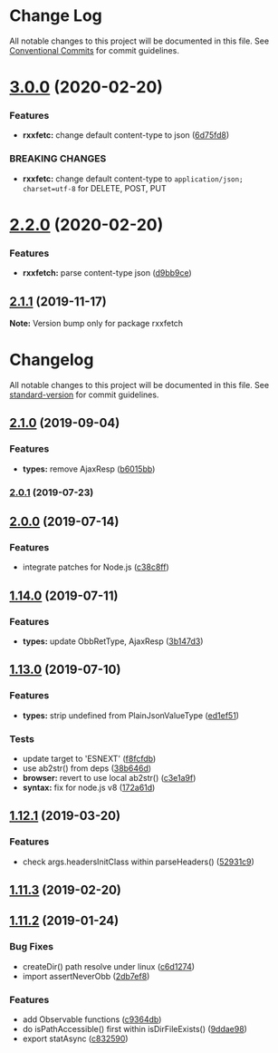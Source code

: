 # Change Log

All notable changes to this project will be documented in this file.
See [Conventional Commits](https://conventionalcommits.org) for commit guidelines.

# [3.0.0](https://github.com/waitingsong/rxxfetch/compare/v2.2.0...v3.0.0) (2020-02-20)


### Features

* **rxxfetc:** change default content-type to json ([6d75fd8](https://github.com/waitingsong/rxxfetch/commit/6d75fd88609c37e55c5b32d98ec3d49555053475))


### BREAKING CHANGES

* **rxxfetc:** change default content-type to `application/json; charset=utf-8` for DELETE, POST, PUT





# [2.2.0](https://github.com/waitingsong/rxxfetch/compare/v2.1.1...v2.2.0) (2020-02-20)


### Features

* **rxxfetch:** parse content-type json ([d9bb9ce](https://github.com/waitingsong/rxxfetch/commit/d9bb9ce44b50d48cc5867f9333bfbb352b1d5e91))





## [2.1.1](https://github.com/waitingsong/rxxfetch/compare/v2.1.0...v2.1.1) (2019-11-17)

**Note:** Version bump only for package rxxfetch





# Changelog

All notable changes to this project will be documented in this file. See [standard-version](https://github.com/conventional-changelog/standard-version) for commit guidelines.

## [2.1.0](https://github.com/waitingsong/rxxfetch/compare/v2.0.1...v2.1.0) (2019-09-04)


### Features

* **types:** remove AjaxResp ([b6015bb](https://github.com/waitingsong/rxxfetch/commit/b6015bb))

### [2.0.1](https://github.com/waitingsong/rxxfetch/compare/v2.0.0...v2.0.1) (2019-07-23)



## [2.0.0](https://github.com/waitingsong/rxxfetch/compare/v1.14.0...v2.0.0) (2019-07-14)


### Features

* integrate patches for Node.js ([c38c8ff](https://github.com/waitingsong/rxxfetch/commit/c38c8ff))



## [1.14.0](https://github.com/waitingsong/rxxfetch/compare/v1.13.0...v1.14.0) (2019-07-11)


### Features

* **types:** update ObbRetType, AjaxResp ([3b147d3](https://github.com/waitingsong/rxxfetch/commit/3b147d3))



## [1.13.0](https://github.com/waitingsong/rxxfetch/compare/v1.12.1...v1.13.0) (2019-07-10)


### Features

* **types:** strip undefined from PlainJsonValueType ([ed1ef51](https://github.com/waitingsong/rxxfetch/commit/ed1ef51))


### Tests

* update target to 'ESNEXT' ([f8fcfdb](https://github.com/waitingsong/rxxfetch/commit/f8fcfdb))
* use ab2str() from deps ([38b646d](https://github.com/waitingsong/rxxfetch/commit/38b646d))
* **browser:** revert to use local ab2str() ([c3e1a9f](https://github.com/waitingsong/rxxfetch/commit/c3e1a9f))
* **syntax:** fix for node.js v8 ([172a61d](https://github.com/waitingsong/rxxfetch/commit/172a61d))



## [1.12.1](https://github.com/waitingsong/rxxfetch/compare/v1.12.0...v1.12.1) (2019-03-20)


### Features

* check args.headersInitClass within parseHeaders() ([52931c9](https://github.com/waitingsong/rxxfetch/commit/52931c9))



<a name="1.11.3"></a>
## [1.11.3](https://github.com/waitingsong/rxxfetch/compare/v1.11.2...v1.11.3) (2019-02-20)



<a name="1.11.2"></a>
## [1.11.2](https://github.com/waitingsong/rxxfetch/compare/v1.11.1...v1.11.2) (2019-01-24)


### Bug Fixes

* createDir() path resolve under linux ([c6d1274](https://github.com/waitingsong/rxxfetch/commit/c6d1274))
* import assertNeverObb ([2db7ef8](https://github.com/waitingsong/rxxfetch/commit/2db7ef8))


### Features

* add Observable functions ([c9364db](https://github.com/waitingsong/rxxfetch/commit/c9364db))
* do isPathAccessible() first within isDirFileExists() ([9ddae98](https://github.com/waitingsong/rxxfetch/commit/9ddae98))
* export statAsync ([c832590](https://github.com/waitingsong/rxxfetch/commit/c832590))
